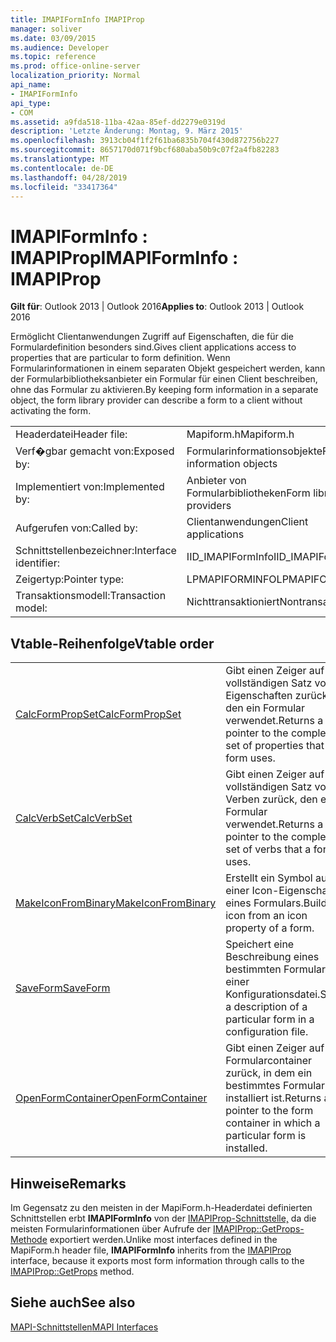 ```yaml
---
title: IMAPIFormInfo IMAPIProp
manager: soliver
ms.date: 03/09/2015
ms.audience: Developer
ms.topic: reference
ms.prod: office-online-server
localization_priority: Normal
api_name:
- IMAPIFormInfo
api_type:
- COM
ms.assetid: a9fda518-11ba-42aa-85ef-dd2279e0319d
description: 'Letzte Änderung: Montag, 9. März 2015'
ms.openlocfilehash: 3913cb04f1f2f61ba6835b704f430d872756b227
ms.sourcegitcommit: 8657170d071f9bcf680aba50b9c07f2a4fb82283
ms.translationtype: MT
ms.contentlocale: de-DE
ms.lasthandoff: 04/28/2019
ms.locfileid: "33417364"
---
```

# <a name="imapiforminfo--imapiprop"></a><span data-ttu-id="13216-103">IMAPIFormInfo : IMAPIProp</span><span class="sxs-lookup"><span data-stu-id="13216-103">IMAPIFormInfo : IMAPIProp</span></span>

  
  
<span data-ttu-id="13216-104">**Gilt für**: Outlook 2013 | Outlook 2016</span><span class="sxs-lookup"><span data-stu-id="13216-104">**Applies to**: Outlook 2013 | Outlook 2016</span></span> 
  
<span data-ttu-id="13216-105">Ermöglicht Clientanwendungen Zugriff auf Eigenschaften, die für die Formulardefinition besonders sind.</span><span class="sxs-lookup"><span data-stu-id="13216-105">Gives client applications access to properties that are particular to form definition.</span></span> <span data-ttu-id="13216-106">Wenn Formularinformationen in einem separaten Objekt gespeichert werden, kann der Formularbibliotheksanbieter ein Formular für einen Client beschreiben, ohne das Formular zu aktivieren.</span><span class="sxs-lookup"><span data-stu-id="13216-106">By keeping form information in a separate object, the form library provider can describe a form to a client without activating the form.</span></span>
  
|||
|:-----|:-----|
|<span data-ttu-id="13216-107">Headerdatei</span><span class="sxs-lookup"><span data-stu-id="13216-107">Header file:</span></span>  <br/> |<span data-ttu-id="13216-108">Mapiform.h</span><span class="sxs-lookup"><span data-stu-id="13216-108">Mapiform.h</span></span>  <br/> |
|<span data-ttu-id="13216-109">Verf�gbar gemacht von:</span><span class="sxs-lookup"><span data-stu-id="13216-109">Exposed by:</span></span>  <br/> |<span data-ttu-id="13216-110">Formularinformationsobjekte</span><span class="sxs-lookup"><span data-stu-id="13216-110">Form information objects</span></span>  <br/> |
|<span data-ttu-id="13216-111">Implementiert von:</span><span class="sxs-lookup"><span data-stu-id="13216-111">Implemented by:</span></span>  <br/> |<span data-ttu-id="13216-112">Anbieter von Formularbibliotheken</span><span class="sxs-lookup"><span data-stu-id="13216-112">Form library providers</span></span>  <br/> |
|<span data-ttu-id="13216-113">Aufgerufen von:</span><span class="sxs-lookup"><span data-stu-id="13216-113">Called by:</span></span>  <br/> |<span data-ttu-id="13216-114">Clientanwendungen</span><span class="sxs-lookup"><span data-stu-id="13216-114">Client applications</span></span>  <br/> |
|<span data-ttu-id="13216-115">Schnittstellenbezeichner:</span><span class="sxs-lookup"><span data-stu-id="13216-115">Interface identifier:</span></span>  <br/> |<span data-ttu-id="13216-116">IID_IMAPIFormInfo</span><span class="sxs-lookup"><span data-stu-id="13216-116">IID_IMAPIFormInfo</span></span>  <br/> |
|<span data-ttu-id="13216-117">Zeigertyp:</span><span class="sxs-lookup"><span data-stu-id="13216-117">Pointer type:</span></span>  <br/> |<span data-ttu-id="13216-118">LPMAPIFORMINFO</span><span class="sxs-lookup"><span data-stu-id="13216-118">LPMAPIFORMINFO</span></span>  <br/> |
|<span data-ttu-id="13216-119">Transaktionsmodell:</span><span class="sxs-lookup"><span data-stu-id="13216-119">Transaction model:</span></span>  <br/> |<span data-ttu-id="13216-120">Nichttransaktioniert</span><span class="sxs-lookup"><span data-stu-id="13216-120">Nontransacted</span></span>  <br/> |
   
## <a name="vtable-order"></a><span data-ttu-id="13216-121">Vtable-Reihenfolge</span><span class="sxs-lookup"><span data-stu-id="13216-121">Vtable order</span></span>

|||
|:-----|:-----|
|[<span data-ttu-id="13216-122">CalcFormPropSet</span><span class="sxs-lookup"><span data-stu-id="13216-122">CalcFormPropSet</span></span>](imapiforminfo-calcformpropset.md) <br/> |<span data-ttu-id="13216-123">Gibt einen Zeiger auf den vollständigen Satz von Eigenschaften zurück, den ein Formular verwendet.</span><span class="sxs-lookup"><span data-stu-id="13216-123">Returns a pointer to the complete set of properties that a form uses.</span></span>  <br/> |
|[<span data-ttu-id="13216-124">CalcVerbSet</span><span class="sxs-lookup"><span data-stu-id="13216-124">CalcVerbSet</span></span>](imapiforminfo-calcverbset.md) <br/> |<span data-ttu-id="13216-125">Gibt einen Zeiger auf den vollständigen Satz von Verben zurück, den ein Formular verwendet.</span><span class="sxs-lookup"><span data-stu-id="13216-125">Returns a pointer to the complete set of verbs that a form uses.</span></span>  <br/> |
|[<span data-ttu-id="13216-126">MakeIconFromBinary</span><span class="sxs-lookup"><span data-stu-id="13216-126">MakeIconFromBinary</span></span>](imapiforminfo-makeiconfrombinary.md) <br/> |<span data-ttu-id="13216-127">Erstellt ein Symbol aus einer Icon-Eigenschaft eines Formulars.</span><span class="sxs-lookup"><span data-stu-id="13216-127">Builds an icon from an icon property of a form.</span></span>  <br/> |
|[<span data-ttu-id="13216-128">SaveForm</span><span class="sxs-lookup"><span data-stu-id="13216-128">SaveForm</span></span>](imapiforminfo-saveform.md) <br/> |<span data-ttu-id="13216-129">Speichert eine Beschreibung eines bestimmten Formulars in einer Konfigurationsdatei.</span><span class="sxs-lookup"><span data-stu-id="13216-129">Saves a description of a particular form in a configuration file.</span></span>  <br/> |
|[<span data-ttu-id="13216-130">OpenFormContainer</span><span class="sxs-lookup"><span data-stu-id="13216-130">OpenFormContainer</span></span>](imapiforminfo-openformcontainer.md) <br/> |<span data-ttu-id="13216-131">Gibt einen Zeiger auf den Formularcontainer zurück, in dem ein bestimmtes Formular installiert ist.</span><span class="sxs-lookup"><span data-stu-id="13216-131">Returns a pointer to the form container in which a particular form is installed.</span></span>  <br/> |
   
## <a name="remarks"></a><span data-ttu-id="13216-132">Hinweise</span><span class="sxs-lookup"><span data-stu-id="13216-132">Remarks</span></span>

<span data-ttu-id="13216-133">Im Gegensatz zu den meisten in der MapiForm.h-Headerdatei definierten Schnittstellen erbt **IMAPIFormInfo** von der [IMAPIProp-Schnittstelle,](imapipropiunknown.md) da die meisten Formularinformationen über Aufrufe der [IMAPIProp::GetProps-Methode](imapiprop-getprops.md) exportiert werden.</span><span class="sxs-lookup"><span data-stu-id="13216-133">Unlike most interfaces defined in the MapiForm.h header file, **IMAPIFormInfo** inherits from the [IMAPIProp](imapipropiunknown.md) interface, because it exports most form information through calls to the [IMAPIProp::GetProps](imapiprop-getprops.md) method.</span></span> 
  
## <a name="see-also"></a><span data-ttu-id="13216-134">Siehe auch</span><span class="sxs-lookup"><span data-stu-id="13216-134">See also</span></span>



[<span data-ttu-id="13216-135">MAPI-Schnittstellen</span><span class="sxs-lookup"><span data-stu-id="13216-135">MAPI Interfaces</span></span>](mapi-interfaces.md)

